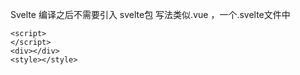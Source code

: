Svelte 编译之后不需要引入 svelte包
写法类似.vue ，一个.svelte文件中

```
<script>
</script>
<div></div>
<style></style>
```